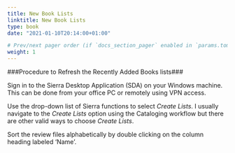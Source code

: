 ```yaml
---
title: New Book Lists
linktitle: New Book Lists
type: book
date: "2021-01-10T20:14:00+01:00"

# Prev/next pager order (if `docs_section_pager` enabled in `params.toml`)
weight: 1
---
```

###Procedure to Refresh the Recently Added Books lists###

Sign in to the Sierra Desktop Application (SDA) on your Windows machine.  This can be done from your office PC or remotely using VPN access.

Use the drop-down list of Sierra functions to select _Create Lists_.  I usually navigate to the _Create Lists_ option using the Cataloging workflow but there are other valid ways to choose _Create Lists_.

Sort the review files alphabetically by double clicking on the column heading labeled ‘Name’.


